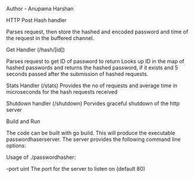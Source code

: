 
Author - Anupama Harshan




HTTP Post Hash handler

Parses request, then store the hashed and encoded password and time of the request in the buffered channel.


Get Handler (/hash/[id])

Parses request to get ID of password to return
Looks up ID in the map of hashed passwords and returns the hashed password, if it exists and 5 seconds passed after the submission of hashed requests.


Stats Handler (/stats)
Provides the no of requests and average time in microseconds for the hash requests received

Shutdown handler (/shutdown)
Porvides graceful shutdown of the http server

Build and Run

The code can be built with go build. This will produce the executable passwordhaserserver. The server provides the following command line options:

Usage of ./passwordhasher:
  
  -port uint
        The port for the server to listen on (default 80)
  

 